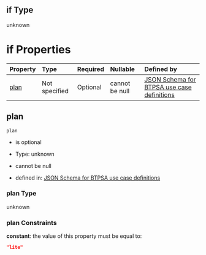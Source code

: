 ## if Type

unknown

# if Properties

| Property      | Type          | Required | Nullable       | Defined by                                                                                                                                                                                                                                    |
| :------------ | :------------ | :------- | :------------- | :-------------------------------------------------------------------------------------------------------------------------------------------------------------------------------------------------------------------------------------------- |
| [plan](#plan) | Not specified | Optional | cannot be null | [JSON Schema for BTPSA use case definitions](btpsa-usecase-properties-services-items-allof-1-then-allof-108-then-allof-0-if-properties-plan.md "undefined#/properties/services/items/allOf/1/then/allOf/108/then/allOf/0/if/properties/plan") |

## plan



`plan`

*   is optional

*   Type: unknown

*   cannot be null

*   defined in: [JSON Schema for BTPSA use case definitions](btpsa-usecase-properties-services-items-allof-1-then-allof-108-then-allof-0-if-properties-plan.md "undefined#/properties/services/items/allOf/1/then/allOf/108/then/allOf/0/if/properties/plan")

### plan Type

unknown

### plan Constraints

**constant**: the value of this property must be equal to:

```json
"lite"
```
